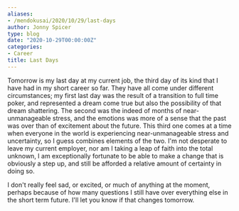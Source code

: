 ```yaml
---
aliases:
- /mendokusai/2020/10/29/last-days
author: Jonny Spicer
type: blog
date: "2020-10-29T00:00:00Z"
categories:
- Career
title: Last Days
---
```

Tomorrow is my last day at my current job, the third day of its kind that I have had in my short career so far. They have all come under different circumstances; my first last day was
the result of a transition to full time poker, and represented a dream come true but also the possibility of that dream shattering. The second was the indeed of months of
near-unmanageable stress, and the emotions was more of a sense that the past was over than of excitement about the future. This third one comes at a time when everyone in the world is
experiencing near-unmanageable stress and uncertainty, so I guess combines elements of the two. I'm not desperate to leave my current employer, nor am I taking a leap of faith into the
total unknown, I am exceptionally fortunate to be able to make a change that is obviously a step up, and still be afforded a relative amount of certainty in doing so.

I don't really feel sad, or excited, or much of anything at the moment, perhaps because of how many questions I still have over everything else in the short term future. I'll let you
know if that changes tomorrow.
